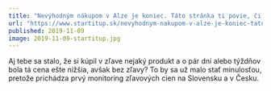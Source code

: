 ```yaml
---
title: "Nevýhodným nákupom v Alze je koniec. Táto stránka ti povie, či platíš za predražený produkt"
url: "https://www.startitup.sk/nevyhodnym-nakupom-v-alze-je-koniec-tato-stranka-ti-povie-ci-platis-za-predrazeny-produkt/"
published: 2019-11-09
image: 2019-11-09-startitup.jpg
---
```


Aj tebe sa stalo, že si kúpil v&nbsp;zľave nejaký produkt a o&nbsp;pár dní alebo týždňov bola tá cena ešte nižšia, avšak bez zľavy? To by sa už malo stať minulosťou, pretože prichádza prvý monitoring zľavových cien na Slovensku a v&nbsp;Česku.
